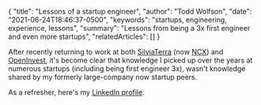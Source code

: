 {
  "title": "Lessons of a startup engineer",
  "author": "Todd Wolfson",
  "date": "2021-06-24T18:46:37-0500",
  "keywords": "startups, engineering, experience, lessons",
  "summary": "Lessons from being a 3x first engineer and even more startups",
  "relatedArticles": []
}

After recently returning to work at both [SilviaTerra][NCX] (now [NCX][]) and [OpenInvest][], it's become clear that knowledge I picked up over the years at numerous startups (including being first engineer 3x), wasn't knowledge shared by my formerly large-company now startup peers.

As a refresher, here's my [LinkedIn profile][LinkedIn].

[NCX]: https://www.ncx.com/
[OpenInvest]: https://www.openinvest.com/
[LinkedIn]: https://www.linkedin.com/in/toddwolfson/
